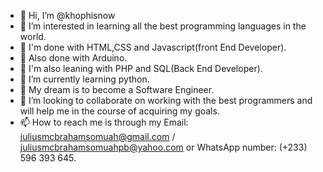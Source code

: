 - 👋 Hi, I’m @khophisnow
- 👀 I’m interested in learning all the best programming languages in the world.
- 🌱 I'm done with HTML,CSS and Javascript(front End Developer).
- 🌱 Also done with Arduino.
- 🌱 I'm also leaning with PHP and SQL(Back End Developer).
- 🌱 I’m currently learning python. 
- 💞️ My dream is to become a Software Engineer.
- 💞️ I’m looking to collaborate on  working with the best programmers and will help me in the course of acquiring my goals.
- 📫 How to reach me is through my Email: juliusmcbrahamsomuah@gmail.com / juliusmcbrahamsomuahpb@yahoo.com or WhatsApp number: (+233) 596 393 645.

<!---
khophisnow/khophisnow is a ✨ special ✨ repository because its `README.md` (this file) appears on your GitHub profile.
You can click the Preview link to take a look at your changes.
--->
